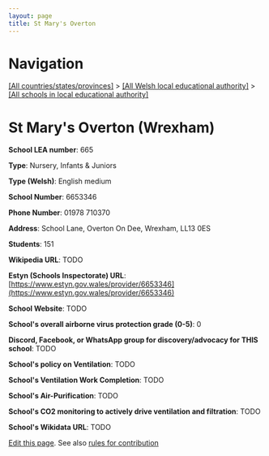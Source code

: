 ```yaml
---
layout: page
title: St Mary's Overton
---
```

# Navigation

[[All countries/states/provinces]](../../..) > [[All Welsh local educational authority]](../..) > [[All schools in local educational authority]](..)

# St Mary's Overton (Wrexham)

**School LEA number**: 665

**Type**: Nursery, Infants & Juniors

**Type (Welsh)**: English medium

**School Number**: 6653346

**Phone Number**: 01978 710370

**Address**: School Lane, Overton On Dee, Wrexham, LL13 0ES

**Students**: 151

**Wikipedia URL**: TODO

**Estyn (Schools Inspectorate) URL**: [https://www.estyn.gov.wales/provider/6653346](https://www.estyn.gov.wales/provider/6653346)

**School Website**: TODO

**School's overall airborne virus protection grade (0-5)**: 0

**Discord, Facebook, or WhatsApp group for discovery/advocacy for THIS school**: TODO

**School's policy on Ventilation**: TODO

**School's Ventilation Work Completion**: TODO

**School's Air-Purification**: TODO

**School's CO2 monitoring to actively drive ventilation and filtration**: TODO

**School's Wikidata URL**: TODO




[Edit this page](https://github.com/ventilate-schools/Wales/edit/prif/./Wrexham/St_Mary's_Overton.md). See also [rules for contribution](../../../contribution-rules/)